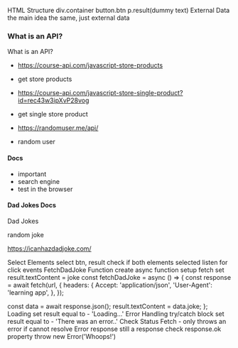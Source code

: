 HTML Structure
div.container
button.btn
p.result(dummy text)
External Data
the main idea the same, just external data

### What is an API?

What is an API?

- https://course-api.com/javascript-store-products

- get store products

- https://course-api.com/javascript-store-single-product?id=rec43w3ipXvP28vog

- get single store product

- https://randomuser.me/api/

- random user

#### Docs

- important
- search engine
- test in the browser

#### Dad Jokes Docs

Dad Jokes

random joke

https://icanhazdadjoke.com/

Select Elements
select btn, result
check if both elements selected
listen for click events
FetchDadJoke Function
create async function
setup fetch
set result.textContent = joke
const fetchDadJoke = async () => {
const response = await fetch(url, {
headers: {
Accept: 'application/json',
'User-Agent': 'learning app',
},
});

const data = await response.json();
result.textContent = data.joke;
};
Loading
set result equal to - 'Loading...'
Error Handling
try/catch block
set result equal to - 'There was an error..'
Check Status
Fetch - only throws an error if cannot resolve
Error response still a response
check response.ok property
throw new Error('Whoops!')
